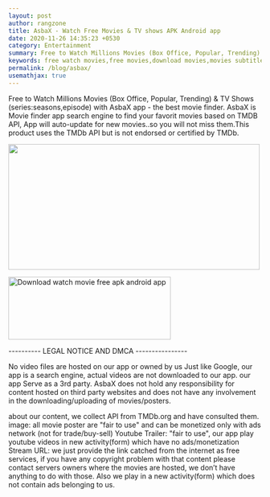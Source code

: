 ```yaml
---
layout: post
author: rangzone
title: AsbaX - Watch Free Movies & TV shows APK Android app
date: 2020-11-26 14:35:23 +0530
category: Entertainment
summary: Free to Watch Millions Movies (Box Office, Popular, Trending) & TV Shows (series:seasons,episode) with AsbaX app - the best movie finder.
keywords: free watch movies,free movies,download movies,movies subtitle,free movies android,movies apk,movies app
permalink: /blog/asbax/
usemathjax: true
---
```

Free to Watch Millions Movies (Box Office, Popular, Trending) & TV Shows (series:seasons,episode) with AsbaX app - the best movie finder.
AsbaX is Movie finder app search engine to find your favorit movies based on TMDB API, App will auto-update for new movies..so you will not miss them.This product uses the TMDb API but is not endorsed or certified by TMDb.

<img src="https://i.ibb.co/8sXf6pC/1024x500.png" width="500" height="250" />

<a href="https://play.google.com/store/apps/details?id=asbax.moviefinder.app" target="_blank"><img alt="Download watch movie free apk android app" src="https://i.ibb.co/nnQBHcj/google-play-badge.png" width="323" height="125"></a>

---------- LEGAL NOTICE AND DMCA ----------------

No video files are hosted on our app or owned by us
Just like Google, our app is a search engine, actual videos are not downloaded to our app.
our app Serve as a 3rd party. AsbaX does not hold any responsibility for content hosted on third party websites and does not have any involvement in the downloading/uploading of movies/posters.

about our content, we collect API from TMDb.org and have consulted them.
image: all movie poster are "fair to use" and can be monetized only with ads network (not for trade/buy-sell)
Youtube Trailer: "fair to use", our app play youtube videos in new activity(form) which have no ads/monetization
Stream URL: we just provide the link catched from the internet as free services, if you have any copyright problem with that content please contact servers owners where the movies are hosted, we don’t have anything to do with those. Also we play in a new activity(form) which does not contain ads belonging to us. 
